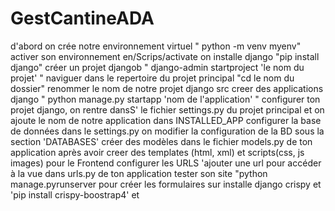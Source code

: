 # GestCantineADA


d'abord on crée notre environnement virtuel " python -m venv myenv"
activer son environnement en/Scrips/activate 
on installe django "pip install django"
créer un projet djangob " django-admin startproject 'le nom du projet'
" naviguer dans le repertoire du projet principal "cd le nom du dossier"
renommer le nom de notre projet django src 
creer des applications django " python manage.py startapp 'nom de l'application'
" configurer ton projet django,
on rentre dansS' le fichier settings.py du projet principal
et on ajoute le nom de notre application dans INSTALLED_APP configurer la base de données
dans le settings.py on modifier la configuration de la BD sous la section 'DATABASES'
créer des modèles dans le fichier models.py de ton application 
après avoir creer des templates (html, xml) et scripts(css, js images) 
pour le Frontend configurer les URLS 'ajouter une url pour accéder à la vue dans urls.py de ton application 
tester son site "python manage.pyrunserver 
pour créer les formulaires sur installe django crispy 
et 'pip install crispy-boostrap4' et

